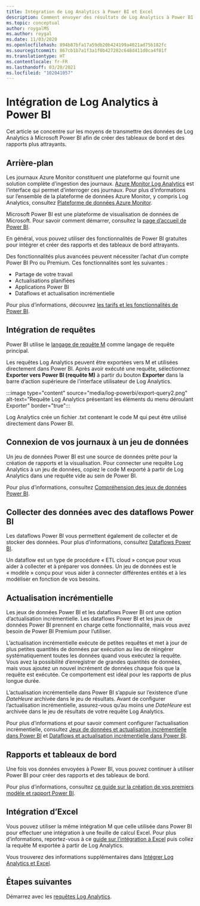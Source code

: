 ```yaml
---
title: Intégration de Log Analytics à Power BI et Excel
description: Comment envoyer des résultats de Log Analytics à Power BI
ms.topic: conceptual
author: roygalMS
ms.author: roygal
ms.date: 11/03/2020
ms.openlocfilehash: 894b87bfa17a59db20b424199a4021ad75b182fc
ms.sourcegitcommit: 867cb1b7a1f3a1f0b427282c648d411d0ca4f81f
ms.translationtype: HT
ms.contentlocale: fr-FR
ms.lasthandoff: 03/20/2021
ms.locfileid: "102041057"
---
```

# <a name="log-analytics-integration-with-power-bi"></a>Intégration de Log Analytics à Power BI

Cet article se concentre sur les moyens de transmettre des données de Log Analytics à Microsoft Power BI afin de créer des tableaux de bord et des rapports plus attrayants. 

## <a name="background"></a>Arrière-plan 

Les journaux Azure Monitor constituent une plateforme qui fournit une solution complète d’ingestion des journaux. [Azure Monitor Log Analytics](../platform/data-platform.md#) est l’interface qui permet d’interroger ces journaux. Pour plus d’informations sur l’ensemble de la plateforme de données Azure Monitor, y compris Log Analytics, consultez [Plateforme de données Azure Monitor](../data-platform.md). 

Microsoft Power BI est une plateforme de visualisation de données de Microsoft. Pour savoir comment démarrer, consultez la [page d’accueil de Power BI](https://powerbi.microsoft.com/). 


En général, vous pouvez utiliser des fonctionnalités de Power BI gratuites pour intégrer et créer des rapports et des tableaux de bord attrayants.

Des fonctionnalités plus avancées peuvent nécessiter l’achat d’un compte Power BI Pro ou Premium. Ces fonctionnalités sont les suivantes : 
 - Partage de votre travail 
 - Actualisations planifiées
 - Applications Power BI 
 - Dataflows et actualisation incrémentielle 

Pour plus d’informations, découvrez [les tarifs et les fonctionnalités de Power BI](https://powerbi.microsoft.com/pricing/). 

## <a name="integrating-queries"></a>Intégration de requêtes  

Power BI utilise le [langage de requête M](/powerquery-m/power-query-m-language-specification/) comme langage de requête principal. 

Les requêtes Log Analytics peuvent être exportées vers M et utilisées directement dans Power BI. Après avoir exécuté une requête, sélectionnez **Exporter vers Power BI (requête M)** à partir du bouton **Exporter** dans la barre d’action supérieure de l’interface utilisateur de Log Analytics.


:::image type="content" source="media/log-powerbi/export-query2.png" alt-text="Requête Log Analytics présentant les éléments du menu déroulant Exporter" border="true":::

Log Analytics crée un fichier .txt contenant le code M qui peut être utilisé directement dans Power BI.

## <a name="connecting-your-logs-to-a-dataset"></a>Connexion de vos journaux à un jeu de données 

Un jeu de données Power BI est une source de données prête pour la création de rapports et la visualisation. Pour connecter une requête Log Analytics à un jeu de données, copiez le code M exporté à partir de Log Analytics dans une requête vide au sein de Power BI. 

Pour plus d’informations, consultez [Compréhension des jeux de données Power BI](/power-bi/service-datasets-understand/). 

## <a name="collect-data-with-power-bi-dataflows"></a>Collecter des données avec des dataflows Power BI 

Les dataflows Power BI vous permettent également de collecter et de stocker des données. Pour plus d’informations, consultez [Dataflows Power BI](/power-bi/service-dataflows-overview).

Un dataflow est un type de procédure « ETL cloud » conçue pour vous aider à collecter et à préparer vos données. Un jeu de données est le « modèle » conçu pour vous aider à connecter différentes entités et à les modéliser en fonction de vos besoins.

## <a name="incremental-refresh"></a>Actualisation incrémentielle 

Les jeux de données Power BI et les dataflows Power BI ont une option d’actualisation incrémentielle. Les dataflows Power BI et les jeux de données Power BI prennent en charge cette fonctionnalité, mais vous avez besoin de Power BI Premium pour l’utiliser.  


L’actualisation incrémentielle exécute de petites requêtes et met à jour de plus petites quantités de données par exécution au lieu de réingérer systématiquement toutes les données quand vous exécutez la requête. Vous avez la possibilité d’enregistrer de grandes quantités de données, mais vous ajoutez un nouvel incrément de données chaque fois que la requête est exécutée. Ce comportement est idéal pour les rapports de plus longue durée.

L’actualisation incrémentielle dans Power BI s’appuie sur l’existence d’une *DateHeure* archivée dans le jeu de résultats. Avant de configurer l’actualisation incrémentielle, assurez-vous qu’au moins une *DateHeure* est archivée dans le jeu de résultats de votre requête Log Analytics. 

Pour plus d’informations et pour savoir comment configurer l’actualisation incrémentielle, consultez [Jeux de données et actualisation incrémentielle dans Power BI](/power-bi/service-premium-incremental-refresh) et [Dataflows et actualisation incrémentielle dans Power BI](/power-bi/service-dataflows-incremental-refresh).

## <a name="reports-and-dashboards"></a>Rapports et tableaux de bord

Une fois vos données envoyées à Power BI, vous pouvez continuer à utiliser Power BI pour créer des rapports et des tableaux de bord.

Pour plus d’informations, consultez [ce guide sur la création de vos premiers modèle et rapport Power BI](/learn/modules/build-your-first-power-bi-report/).  

## <a name="excel-integration"></a>Intégration d’Excel

Vous pouvez utiliser la même intégration M que celle utilisée dans Power BI pour effectuer une intégration à une feuille de calcul Excel. Pour plus d’informations, reportez-vous à ce [guide sur l’intégration à Excel](https://support.microsoft.com/office/import-data-from-external-data-sources-power-query-be4330b3-5356-486c-a168-b68e9e616f5a) puis collez la requête M exportée à partir de Log Analytics.

Vous trouverez des informations supplémentaires dans [Intégrer Log Analytics et Excel](log-excel.md).

## <a name="next-steps"></a>Étapes suivantes

Démarrez avec les [requêtes Log Analytics](./log-query-overview.md).